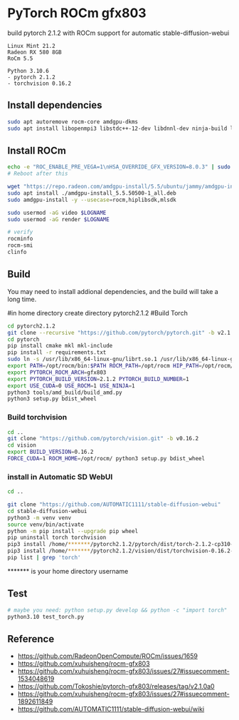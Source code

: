 # PyTorch ROCm gfx803

build pytorch 2.1.2 with ROCm support for automatic stable-diffusion-webui

```
Linux Mint 21.2
Radeon RX 580 8GB
RoCm 5.5

Python 3.10.6
- pytorch 2.1.2
- torchvision 0.16.2
```

## Install dependencies

```bash
sudo apt autoremove rocm-core amdgpu-dkms
sudo apt install libopenmpi3 libstdc++-12-dev libdnnl-dev ninja-build libopenblas-dev libpng-dev libjpeg-dev
```

## Install ROCm

```bash
echo -e "ROC_ENABLE_PRE_VEGA=1\nHSA_OVERRIDE_GFX_VERSION=8.0.3" | sudo tee -a /etc/environment
# Reboot after this

wget "https://repo.radeon.com/amdgpu-install/5.5/ubuntu/jammy/amdgpu-install_5.5.50500-1_all.deb"
sudo apt install ./amdgpu-install_5.5.50500-1_all.deb
sudo amdgpu-install -y --usecase=rocm,hiplibsdk,mlsdk

sudo usermod -aG video $LOGNAME
sudo usermod -aG render $LOGNAME

# verify
rocminfo
rocm-smi
clinfo
```

## Build

You may need to install addional dependencies, and the build will take a long time.

#in home directory create directory pytorch2.1.2
#Build Torch
```bash
cd pytorch2.1.2
git clone --recursive "https://github.com/pytorch/pytorch.git" -b v2.1.2
cd pytorch
pip install cmake mkl mkl-include
pip install -r requirements.txt
sudo ln -s /usr/lib/x86_64-linux-gnu/librt.so.1 /usr/lib/x86_64-linux-gnu/librt.so
export PATH=/opt/rocm/bin:$PATH ROCM_PATH=/opt/rocm HIP_PATH=/opt/rocm/hip
export PYTORCH_ROCM_ARCH=gfx803
export PYTORCH_BUILD_VERSION=2.1.2 PYTORCH_BUILD_NUMBER=1
export USE_CUDA=0 USE_ROCM=1 USE_NINJA=1
python3 tools/amd_build/build_amd.py
python3 setup.py bdist_wheel

```

### Build torchvision

```bash
cd ..
git clone "https://github.com/pytorch/vision.git" -b v0.16.2
cd vision
export BUILD_VERSION=0.16.2
FORCE_CUDA=1 ROCM_HOME=/opt/rocm/ python3 setup.py bdist_wheel
```


### install in Automatic SD WebUI

```bash
cd ..

git clone "https://github.com/AUTOMATIC1111/stable-diffusion-webui"
cd stable-diffusion-webui
python3 -m venv venv
source venv/bin/activate
python -m pip install --upgrade pip wheel
pip uninstall torch torchvision
pip3 install /home/*******/pytorch2.1.2/pytorch/dist/torch-2.1.2-cp310-cp310-linux_x86_64.whl
pip3 install /home/*******/pytorch2.1.2/vision/dist/torchvision-0.16.2-cp310-cp310-linux_x86_64.whl
pip list | grep 'torch'

```
******* is your home directory username

## Test

```bash
# maybe you need: python setup.py develop && python -c "import torch"
python3.10 test_torch.py
```

## Reference

- https://github.com/RadeonOpenCompute/ROCm/issues/1659
- https://github.com/xuhuisheng/rocm-gfx803
- https://github.com/xuhuisheng/rocm-gfx803/issues/27#issuecomment-1534048619
- https://github.com/Tokoshie/pytorch-gfx803/releases/tag/v2.1.0a0
- https://github.com/xuhuisheng/rocm-gfx803/issues/27#issuecomment-1892611849
- https://github.com/AUTOMATIC1111/stable-diffusion-webui/wiki
